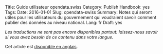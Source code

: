 Title: Guide utilisateur opendata.swiss
Category: Publish
Handbook: yes
Tags:
Date: 2016-01-01
Slug: opendata-swiss
Summary: Notes qui seront utiles pour les utilisateurs du gouvernement qui voudraient savoir comment publier des données au niveau national.
Lang: fr
Draft: yes


<em>Les traductions ne sont pas encore disponibles partout: laissez-nous savoir si vous avez besoin de ce contenu dans votre langue.</em>

Cet article est [disponible en anglais](/en/handbook/opendata-swiss).
